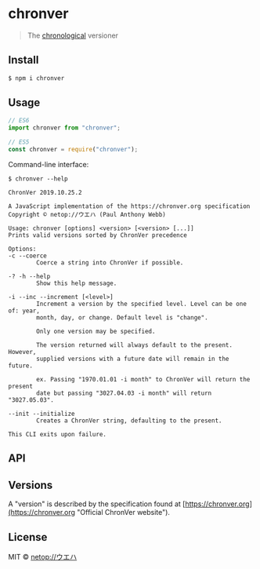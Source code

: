 # chronver

> The [chronological](https://chronver.org "Official ChronVer website") versioner



## Install

```bash
$ npm i chronver
```

## Usage

```js
// ES6
import chronver from "chronver";
```

```js
// ES5
const chronver = require("chronver");
```

Command-line interface:

```console
$ chronver --help

ChronVer 2019.10.25.2

A JavaScript implementation of the https://chronver.org specification
Copyright © netop://ウエハ (Paul Anthony Webb)

Usage: chronver [options] <version> [<version> [...]]
Prints valid versions sorted by ChronVer precedence

Options:
-c --coerce
        Coerce a string into ChronVer if possible.

-? -h --help
        Show this help message.

-i --inc --increment [<level>]
        Increment a version by the specified level. Level can be one of: year,
        month, day, or change. Default level is "change".

        Only one version may be specified.

        The version returned will always default to the present. However,
        supplied versions with a future date will remain in the future.

        ex. Passing "1970.01.01 -i month" to ChronVer will return the present
        date but passing "3027.04.03 -i month" will return "3027.05.03".

--init --initialize
        Creates a ChronVer string, defaulting to the present.

This CLI exits upon failure.
```

## API

## Versions

A "version" is described by the specification found at [https://chronver.org](https://chronver.org "Official ChronVer website").

## License

MIT © [netop://ウエハ](https://webb.page "Homepage of netop://ウエハ")
